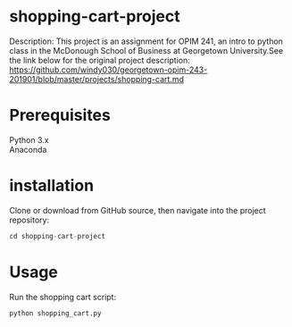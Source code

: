 # shopping-cart-project
Description: This project is an assignment for OPIM 241, an intro to python class in the McDonough School of Business at Georgetown University.See the link below for the original project description:
https://github.com/windy030/georgetown-opim-243-201901/blob/master/projects/shopping-cart.md

# Prerequisites
Python 3.x  
Anaconda   

# installation

Clone or download from GitHub source, then navigate into the project repository:

``` py
cd shopping-cart-project
```

# Usage

Run the shopping cart script:

``` py
python shopping_cart.py
```

